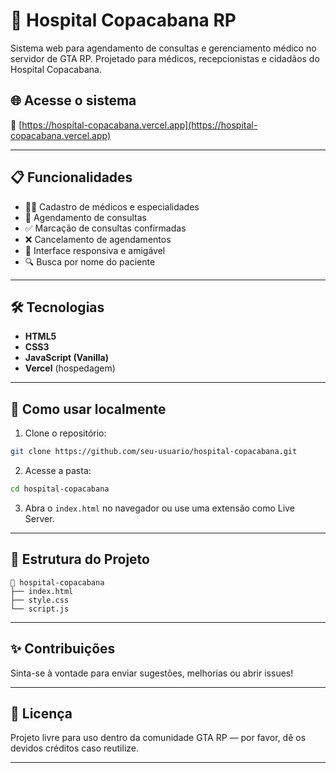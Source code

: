 # 🏥 Hospital Copacabana RP

Sistema web para agendamento de consultas e gerenciamento médico no servidor de GTA RP. Projetado para médicos, recepcionistas e cidadãos do Hospital Copacabana.


## 🌐 Acesse o sistema
🔗 [https://hospital-copacabana.vercel.app](https://hospital-copacabana.vercel.app)

---

## 📋 Funcionalidades

- 👨‍⚕️ Cadastro de médicos e especialidades
- 📆 Agendamento de consultas
- ✅ Marcação de consultas confirmadas
- ❌ Cancelamento de agendamentos
- 📱 Interface responsiva e amigável
- 🔍 Busca por nome do paciente

---

## 🛠 Tecnologias

- **HTML5**
- **CSS3**
- **JavaScript (Vanilla)**
- **Vercel** (hospedagem)

---

## 🚀 Como usar localmente

1. Clone o repositório:
```bash
git clone https://github.com/seu-usuario/hospital-copacabana.git
```

2. Acesse a pasta:
```bash
cd hospital-copacabana
```

3. Abra o `index.html` no navegador ou use uma extensão como Live Server.

---

## 📁 Estrutura do Projeto

```
📁 hospital-copacabana
├── index.html
├── style.css
└── script.js
```

---

## ✨ Contribuições

Sinta-se à vontade para enviar sugestões, melhorias ou abrir issues!

---

## 📄 Licença

Projeto livre para uso dentro da comunidade GTA RP — por favor, dê os devidos créditos caso reutilize.

---
